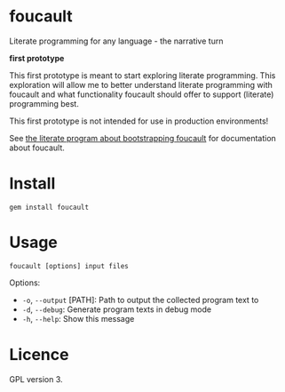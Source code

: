 foucault
========

Literate programming for any language - the narrative turn

**first prototype** 

This first prototype is meant to start exploring literate programming. This
exploration will allow me to better understand literate programming with
foucault and what
functionality foucault should offer to support (literate) programming best.

This first prototype is not intended for use in production environments!

See [the literate program about bootstrapping
foucault](bootstrapping_foucault.html) for documentation about foucault.

# Install

    gem install foucault

# Usage

    foucault [options] input files

Options:

- `-o`, `--output` [PATH]: Path to output the collected program text to
- `-d`, `--debug`: Generate program texts in debug mode
- `-h`, `--help`: Show this message

# Licence

GPL version 3. 
